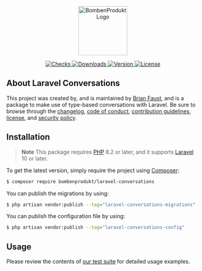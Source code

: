 <p align="center">
    <a href="https://bombenprodukt.com" target="_blank">
        <img src="https://raw.githubusercontent.com/faustbrian/assets/main/logo-text.svg" width="128" alt="BombenProdukt Logo" />
    </a>
</p>

<p align="center">
    <a href="https://github.com/faustbrian/laravel-conversations/actions">
        <img src="https://badge.sh/github/check-runs/BombenProdukt/laravel-conversations" alt="Checks" />
    </a>
    <a href="https://packagist.org/packages/bombenprodukt/laravel-conversations">
        <img src="https://badge.sh/packagist/downloads/BombenProdukt/laravel-conversations" alt="Downloads" />
    </a>
    <a href="https://packagist.org/packages/bombenprodukt/laravel-conversations">
        <img src="https://badge.sh/packagist/version/BombenProdukt/laravel-conversations" alt="Version" />
    </a>
    <a href="https://packagist.org/packages/bombenprodukt/laravel-conversations">
        <img src="https://badge.sh/packagist/license/BombenProdukt/laravel-conversations" alt="License" />
    </a>
</p>

## About Laravel Conversations

This project was created by, and is maintained by [Brian Faust](https://github.com/faustbrian), and is a package to make use of type-based conversations with Laravel. Be sure to browse through the [changelog](CHANGELOG.md), [code of conduct](.github/CODE_OF_CONDUCT.md), [contribution guidelines](.github/CONTRIBUTING.md), [license](LICENSE), and [security policy](.github/SECURITY.md).

## Installation

> **Note**
> This package requires [PHP](https://www.php.net/) 8.2 or later, and it supports [Laravel](https://laravel.com/) 10 or later.

To get the latest version, simply require the project using [Composer](https://getcomposer.org/):

```bash
$ composer require bombenprodukt/laravel-conversations
```

You can publish the migrations by using:

```bash
$ php artisan vendor:publish --tag="laravel-conversations-migrations"
```

You can publish the configuration file by using:

```bash
$ php artisan vendor:publish --tag="laravel-conversations-config"
```

## Usage

Please review the contents of [our test suite](/tests) for detailed usage examples.
